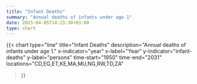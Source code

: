 ```yaml
---
title: "Infant Deaths"
summary: "Annual deaths of infants under age 1"
date: 2025-04-05T14:23:38+03:00
type: chart
---
```


{{< chart
    type="line"
    title="Infant Deaths"
    description="Annual deaths of infants under age 1."
    x-indicator="year"
    x-label="Year"
    y-indicator="infant-deaths"
    y-label="persons"
    time-start="1950"
    time-end="2031"
    locations="CD,EG,ET,KE,MA,MU,NG,RW,TD,ZA"
>}}
